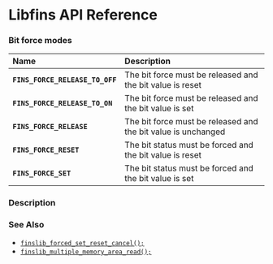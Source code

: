 # Libfins API Reference

### Bit force modes

|Name|Description|
|:---|:---|
|**`FINS_FORCE_RELEASE_TO_OFF`**|The bit force must be released and the bit value is reset|
|**`FINS_FORCE_RELEASE_TO_ON`**|The bit force must be released and the bit value is set|
|**`FINS_FORCE_RELEASE`**|The bit force must be released and the bit value is unchanged|
|**`FINS_FORCE_RESET`**|The bit status must be forced and the bit value is reset|
|**`FINS_FORCE_SET`**|The bit status must be forced and the bit value is set|

### Description

### See Also

* [`finslib_forced_set_reset_cancel();`](finslib_forced_set_reset_cancel.md)
* [`finslib_multiple_memory_area_read();`](finslib_multiple_memory_area_read.md)
